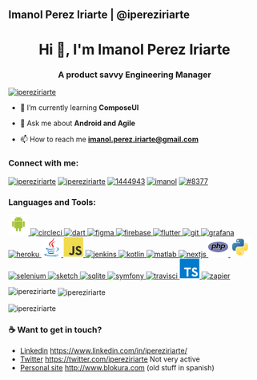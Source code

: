 ## Imanol Perez Iriarte | @ipereziriarte

<h1 align="center">Hi 👋, I'm Imanol Perez Iriarte</h1>
<h3 align="center">A product savvy Engineering Manager</h3>

<p align="left"> <a href="https://github.com/ryo-ma/github-profile-trophy"><img src="https://github-profile-trophy.vercel.app/?username=ipereziriarte" alt="ipereziriarte" /></a> </p>

- 🌱 I’m currently learning **ComposeUI**

- 💬 Ask me about **Android and Agile**

- 📫 How to reach me **imanol.perez.iriarte@gmail.com**

<h3 align="left">Connect with me:</h3>
<p align="left">
<a href="https://twitter.com/ipereziriarte" target="blank"><img align="center" src="https://raw.githubusercontent.com/peterthehan/peterthehan/master/assets/twitter.svg" alt="ipereziriarte" height="32" width="32" /></a>
<a href="https://linkedin.com/in/ipereziriarte" target="blank"><img align="center" src="https://raw.githubusercontent.com/peterthehan/peterthehan/master/assets/linkedin.svg" alt="ipereziriarte" height="32" width="32" /></a>
<a href="https://stackoverflow.com/users/1444943" target="blank"><img align="center" src="https://user-images.githubusercontent.com/1369864/57243772-84aeca00-6ffc-11e9-96d8-208315e070e8.png" alt="1444943" height="30" width="40" /></a>
<a href="https://www.hackerrank.com/imanol" target="blank"><img align="center" src="https://raw.githubusercontent.com/rahuldkjain/github-profile-readme-generator/neutral-icons/src/images/icons/Social/hackerrank.svg" alt="imanol" height="30" width="40" /></a>
<a href="https://discord.gg/8377" target="blank"><img align="center" src="https://raw.githubusercontent.com/peterthehan/peterthehan/master/assets/discord.svg" alt="#8377" height="32" width="32" /></a>
</p>

<h3 align="left">Languages and Tools:</h3>
<p align="left"> <a href="https://developer.android.com" target="_blank"> <img src="https://raw.githubusercontent.com/devicons/devicon/master/icons/android/android-original-wordmark.svg" alt="android" width="40" height="40"/> </a> <a href="https://circleci.com" target="_blank"> <img src="https://www.vectorlogo.zone/logos/circleci/circleci-icon.svg" alt="circleci" width="40" height="40"/> </a> <a href="https://dart.dev" target="_blank"> <img src="https://www.vectorlogo.zone/logos/dartlang/dartlang-icon.svg" alt="dart" width="40" height="40"/> </a> <a href="https://www.figma.com/" target="_blank"> <img src="https://www.vectorlogo.zone/logos/figma/figma-icon.svg" alt="figma" width="40" height="40"/> </a> <a href="https://firebase.google.com/" target="_blank"> <img src="https://www.vectorlogo.zone/logos/firebase/firebase-icon.svg" alt="firebase" width="40" height="40"/> </a> <a href="https://flutter.dev" target="_blank"> <img src="https://www.vectorlogo.zone/logos/flutterio/flutterio-icon.svg" alt="flutter" width="40" height="40"/> </a> <a href="https://git-scm.com/" target="_blank"> <img src="https://www.vectorlogo.zone/logos/git-scm/git-scm-icon.svg" alt="git" width="40" height="40"/> </a> <a href="https://grafana.com" target="_blank"> <img src="https://www.vectorlogo.zone/logos/grafana/grafana-icon.svg" alt="grafana" width="40" height="40"/> </a> <a href="https://heroku.com" target="_blank"> <img src="https://www.vectorlogo.zone/logos/heroku/heroku-icon.svg" alt="heroku" width="40" height="40"/> </a> <a href="https://www.java.com" target="_blank"> <img src="https://raw.githubusercontent.com/devicons/devicon/master/icons/java/java-original.svg" alt="java" width="40" height="40"/> </a> <a href="https://developer.mozilla.org/en-US/docs/Web/JavaScript" target="_blank"> <img src="https://raw.githubusercontent.com/devicons/devicon/master/icons/javascript/javascript-original.svg" alt="javascript" width="40" height="40"/> </a> <a href="https://www.jenkins.io" target="_blank"> <img src="https://www.vectorlogo.zone/logos/jenkins/jenkins-icon.svg" alt="jenkins" width="40" height="40"/> </a> <a href="https://kotlinlang.org" target="_blank"> <img src="https://www.vectorlogo.zone/logos/kotlinlang/kotlinlang-icon.svg" alt="kotlin" width="40" height="40"/> </a> <a href="https://www.mathworks.com/" target="_blank"> <img src="https://raw.githubusercontent.com/simple-icons/simple-icons/master/icons/mathworks.svg" alt="matlab" width="40" height="40"/> </a> <a href="https://nextjs.org/" target="_blank"> <img src="https://cdn.worldvectorlogo.com/logos/nextjs-3.svg" alt="nextjs" width="40" height="40"/> </a> <a href="https://www.php.net" target="_blank"> <img src="https://raw.githubusercontent.com/devicons/devicon/master/icons/php/php-original.svg" alt="php" width="40" height="40"/> </a> <a href="https://www.python.org" target="_blank"> <img src="https://raw.githubusercontent.com/devicons/devicon/master/icons/python/python-original.svg" alt="python" width="40" height="40"/> </a> <a href="https://www.selenium.dev" target="_blank"> <img src="https://raw.githubusercontent.com/detain/svg-logos/780f25886640cef088af994181646db2f6b1a3f8/svg/selenium-logo.svg" alt="selenium" width="40" height="40"/> </a> <a href="https://www.sketch.com/" target="_blank"> <img src="https://www.vectorlogo.zone/logos/sketchapp/sketchapp-icon.svg" alt="sketch" width="40" height="40"/> </a> <a href="https://www.sqlite.org/" target="_blank"> <img src="https://www.vectorlogo.zone/logos/sqlite/sqlite-icon.svg" alt="sqlite" width="40" height="40"/> </a> <a href="https://symfony.com" target="_blank"> <img src="https://symfony.com/logos/symfony_black_03.svg" alt="symfony" width="40" height="40"/> </a> <a href="https://travis-ci.org" target="_blank"> <img src="https://www.vectorlogo.zone/logos/travis-ci/travis-ci-icon.svg" alt="travisci" width="40" height="40"/> </a> <a href="https://www.typescriptlang.org/" target="_blank"> <img src="https://raw.githubusercontent.com/devicons/devicon/master/icons/typescript/typescript-original.svg" alt="typescript" width="40" height="40"/> </a> <a href="https://zapier.com" target="_blank"> <img src="https://www.vectorlogo.zone/logos/zapier/zapier-icon.svg" alt="zapier" width="40" height="40"/> </a> </p>

<p><img align="left" src="https://github-readme-stats.vercel.app/api/top-langs?username=ipereziriarte&show_icons=true&locale=en&layout=compact" alt="ipereziriarte" /></p>

<p>&nbsp;<img align="center" src="https://github-readme-stats.vercel.app/api?username=ipereziriarte&show_icons=true&locale=en" alt="ipereziriarte" /></p>

<p><img align="center" src="https://github-readme-streak-stats.herokuapp.com/?user=ipereziriarte&" alt="ipereziriarte" /></p>



### :coffee: Want to get in touch?
+ [Linkedin](https://www.linkedin.com/in/ipereziriarte/) https://www.linkedin.com/in/ipereziriarte/
+ [Twitter](https://twitter.com/ipereziriarte) https://twitter.com/ipereziriarte Not very active
+ [Personal site](http://www.blokura.com) http://www.blokura.com (old stuff in spanish)
